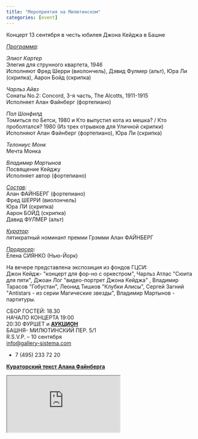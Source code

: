 ```yaml
---
title: "Мероприятия на Милютинском"
categories: [event]
---
```

Концерт 13 сентября в честь юбилея Джона Кейджа в Башне

<span style="text-decoration:underline">_Программа_</span>:

_Элиот Картер_ <br>
Элегия для струнного квартета, 1946<br>
Исполняют Фред Шерри (виолончель), Дэвид Фулмер (альт), Юра Ли (скрипка), Аарон Бойд (скрипка)

_Чaрльз Айвз_ <br>
Сонаты No.2: Concord, 3-я часть, The Alcotts, 1911-1915 <br>
Исполняет Алан Файнберг (фортепиано)

_Пол Шонфилд_ <br>
Томиться по Бетси, 1980 и Кто выпустил кота из мешка? / Кто проболтался? 1980 (Из трех отрывков для Уличной скрипки) <br>
Исполняют Алан Файнберг (фортепиано), Юра Ли (скрипка)

_Телониус Монк_ <br>
Мечта Монка

_Владимир Мартынов_ <br>
Посвящение Кейджу <br>
Исполняет автор (фортепиано)

<span style="text-decoration:underline">_Состав_</span>: <br>
Алан ФАЙНБЕРГ (фортепиано) <br>
Фред ШЕРРИ (виолончель) <br>
Юра ЛИ (скрипка) <br>
Аарон БОЙД (скрипка) <br>
Давид ФУЛМЕР (альт) <br>

<span style="text-decoration:underline">_Куратор_</span>: <br>
пятикратный номинант премии Грэмми Алан ФАЙНБЕРГ

<span style="text-decoration:underline">_Продюсер_</span>: <br>
Елена СИЯНКО (Нью-Йорк)

На вечере представлена экспозиция из фондов ГЦСИ: <br>
Джон Кейдж- "концерт для фор-но с оркестром", Чарльз Атлас "Сюита для пяти", Джоан Лог "видео-портрет Джона Кейджа" , Владимир Тарасов "Гобустан", Леонид Тишков "Клубки Алисы", Сергей Загний "Antistars - из серии Магические звезды", Владимир Мартынов - партитуры.

СБОР ГОСТЕЙ: 18.30 <br>
НАЧАЛО КОНЦЕРТА 19:00 <br>
20:30 ФУРШЕТ и <b><a href="/blob/storage/download/project/settings/2012_09_GAL_SYS_Auction_forMAIL_4!!!.pdf">АУКЦИОН</a></b><br>
БАШНЯ- МИЛЮТИНСКИЙ ПЕР. 5/1 <br>
R.S.V.P. – 10 сентября <br>
info@gallery-sistema.com <br>
+ 7 (495) 233 72 20 <br>

<b>[Кураторский текст Алана Файнберга](/projects/view/section/article/16)</b>

<iframe src="http://www.youtube.com/embed/bPV10D3Zjvg" class="youtube"></iframe>
